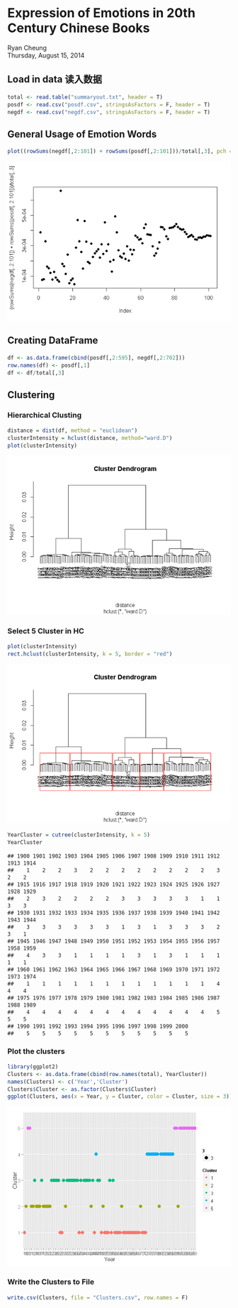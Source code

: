 # Expression of Emotions in 20th Century Chinese Books
Ryan Cheung  
Thursday, August 15, 2014  

## Load in data 读入数据

```r
total <- read.table("summaryout.txt", header = T)
posdf <- read.csv("posdf.csv", stringsAsFactors = F, header = T)
negdf <- read.csv("negdf.csv", stringsAsFactors = F, header = T)
```

## General Usage of Emotion Words

```r
plot((rowSums(negdf[,2:101]) + rowSums(posdf[,2:101]))/total[,3], pch = 19,type = 'p')
```

![plot of chunk GTrend](./Clustering_files/figure-html/GTrend.png) 


## Creating DataFrame


```r
df <- as.data.frame(cbind(posdf[,2:595], negdf[,2:702]))
row.names(df) <- posdf[,1]
df <- df/total[,3]
```

## Clustering

### Hierarchical Clusting

```r
distance = dist(df, method = "euclidean")
clusterIntensity = hclust(distance, method="ward.D")
plot(clusterIntensity)
```

![plot of chunk HIC](./Clustering_files/figure-html/HIC.png) 

### Select 5 Cluster in HC

```r
plot(clusterIntensity)
rect.hclust(clusterIntensity, k = 5, border = "red")
```

![plot of chunk HIC5](./Clustering_files/figure-html/HIC5.png) 

```r
YearCluster = cutree(clusterIntensity, k = 5)
YearCluster
```

```
## 1900 1901 1902 1903 1904 1905 1906 1907 1908 1909 1910 1911 1912 1913 1914 
##    1    2    2    3    2    2    2    2    2    2    2    2    3    2    2 
## 1915 1916 1917 1918 1919 1920 1921 1922 1923 1924 1925 1926 1927 1928 1929 
##    2    3    2    2    2    2    3    3    3    3    3    1    1    3    3 
## 1930 1931 1932 1933 1934 1935 1936 1937 1938 1939 1940 1941 1942 1943 1944 
##    3    3    3    3    3    3    1    3    1    3    3    3    2    3    1 
## 1945 1946 1947 1948 1949 1950 1951 1952 1953 1954 1955 1956 1957 1958 1959 
##    4    3    3    1    1    1    1    3    1    3    1    1    1    1    1 
## 1960 1961 1962 1963 1964 1965 1966 1967 1968 1969 1970 1971 1972 1973 1974 
##    1    1    1    1    1    1    1    1    1    1    1    1    4    4    4 
## 1975 1976 1977 1978 1979 1980 1981 1982 1983 1984 1985 1986 1987 1988 1989 
##    4    4    4    4    4    4    4    4    4    4    4    4    5    5    5 
## 1990 1991 1992 1993 1994 1995 1996 1997 1998 1999 2000 
##    5    5    5    5    5    5    5    5    5    5    5
```

### Plot the clusters

```r
library(ggplot2)
Clusters <- as.data.frame(cbind(row.names(total), YearCluster))
names(Clusters) <- c('Year','Cluster')
Clusters$Cluster <- as.factor(Clusters$Cluster)
ggplot(Clusters, aes(x = Year, y = Cluster, color = Cluster, size = 3)) + geom_point()
```

![plot of chunk Cluster](./Clustering_files/figure-html/Cluster.png) 

### Write the Clusters to File

```r
write.csv(Clusters, file = "Clusters.csv", row.names = F)
```
